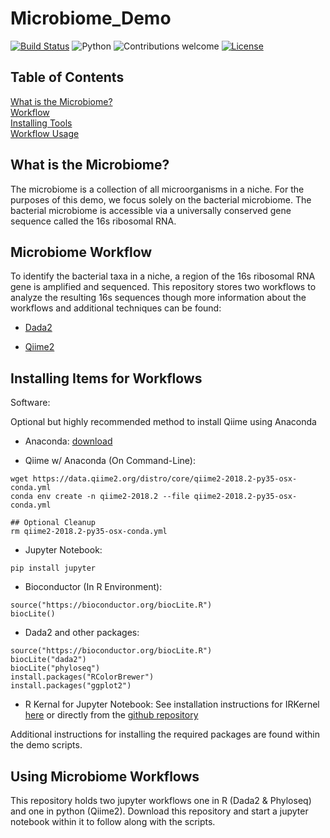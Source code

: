 # Microbiome_Demo

[![Build Status](https://travis-ci.org/glickmac/Microbiome_Demo.svg?branch=master)](https://travis-ci.org/glickmac/Microbiome_Demo)
![Python](https://img.shields.io/badge/python-v2.7%20%2F%20v3.6-blue.svg)
![Contributions welcome](https://img.shields.io/badge/contributions-welcome-orange.svg)
[![License](https://img.shields.io/badge/license-MIT-blue.svg)](https://opensource.org/licenses/MIT)


## Table of Contents
[What is the Microbiome?](#intro)     
[Workflow](#workflow)   
[Installing Tools](#install)    
[Workflow Usage](#usage)        

## <a name="intro"></a>What is the Microbiome?

The microbiome is a collection of all microorganisms in a niche. For the purposes of this demo, we focus solely on the bacterial microbiome. The bacterial microbiome is accessible via a universally conserved gene sequence called the 16s ribosomal RNA. 

## <a name="workflow"></a>Microbiome Workflow

To identify the bacterial taxa in a niche, a region of the 16s ribosomal RNA gene is amplified and sequenced. This repository stores two workflows to analyze the resulting 16s sequences though more information about the workflows and additional techniques can be found:

- [Dada2](http://benjjneb.github.io/dada2/index.html)

- [Qiime2](https://docs.qiime2.org)


## <a name="install"></a>Installing Items for Workflows

Software:

Optional but highly recommended method to install Qiime using Anaconda


+ Anaconda: [download](https://blast.ncbi.nlm.nih.gov/Blast.cgi?CMD=Web&PAGE_TYPE=BlastDocs&DOC_TYPE=Download) 

+ Qiime w/ Anaconda (On Command-Line):
```
wget https://data.qiime2.org/distro/core/qiime2-2018.2-py35-osx-conda.yml
conda env create -n qiime2-2018.2 --file qiime2-2018.2-py35-osx-conda.yml

## Optional Cleanup 
rm qiime2-2018.2-py35-osx-conda.yml
```

+ Jupyter Notebook: 
```
pip install jupyter
```

+ Bioconductor (In R Environment): 
```
source("https://bioconductor.org/biocLite.R")
biocLite()
```

+ Dada2 and other packages:
```
source("https://bioconductor.org/biocLite.R")
biocLite("dada2")
biocLite("phyloseq")
install.packages("RColorBrewer")
install.packages("ggplot2")
```

+ R Kernal for Jupyter Notebook:
See installation instructions for IRKernel [here](https://irkernel.github.io/installation/) or directly from the [github repository](https://github.com/IRkernel/IRkernel)


Additional instructions for installing the required packages are found within the demo scripts. 


## <a name="usage"></a>Using Microbiome Workflows

This repository holds two jupyter workflows one in R (Dada2 & Phyloseq) and one in python (Qiime2). Download this repository and start a jupyter notebook within it to follow along with the scripts. 

